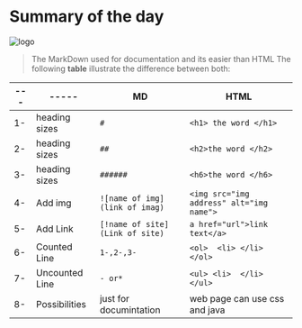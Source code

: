 # Summary of the day 

![logo ](https://janikvonrotz.ch/images/markdown.png)


>The MarkDown used for documentation and its easier than HTML 
> The following **table** illustrate the difference between both:

---|-----|MD   | HTML
---|-----|-----------|-----
1-|heading sizes|`#`|`<h1> the word </h1>`
2-|heading sizes|`##`|`<h2>the word </h2>`
3-|heading sizes|`######`|`<h6>the word </h6>`
4-|Add img|`![name of img](link of imag)`|`<img src="img address" alt="img name">`
5-|Add Link|`[!name of site](Link of site)`|`a href="url">link text</a>`
6-|Counted Line|`1-,2-,3-`|`<ol>  <li> </li>      </ol>`
7-|Uncounted Line|`- or*` |`<ul> <li>  </li>    </ul>`
8-|Possibilities| just for documintation |web page can use css and java



